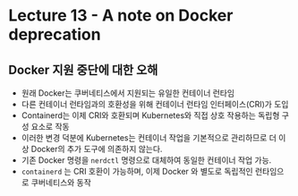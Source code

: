 # Lecture 13 - A note on Docker deprecation

## Docker 지원 중단에 대한 오해

- 원래 Docker는 쿠버네티스에서 지원되는 유일한 컨테이너 런타임
- 다른 컨테이너 런타임과의 호환성을 위해 컨테이너 런타임 인터페이스(CRI)가 도입
- Containerd는 이제 CRI와 호환되며 Kubernetes와 직접 상호 작용하는 독립형 구성 요소로 작동
- 이러한 변경 덕분에 Kubernetes는 컨테이너 작업을 기본적으로 관리하므로 더 이상 Docker의 추가 도구에 의존하지 않는다.
- 기존 Docker 명령을 `nerdctl` 명령으로 대체하여 동일한 컨테이너 작업 가능.
- `containerd` 는 CRI 호환이 가능하며, 이제 Docker 와 별도로 독립적인 런타임으로 쿠버네티스와 동작